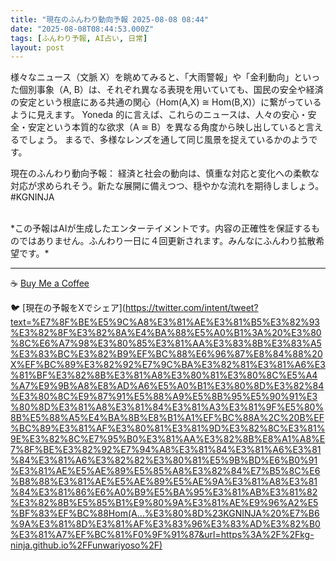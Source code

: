 ```yaml
---
title: "現在のふんわり動向予報 2025-08-08 08:44"
date: "2025-08-08T08:44:53.000Z"
tags: [ふんわり予報, AI占い, 日常]
layout: post
---
```


様々なニュース（文脈 X）を眺めてみると、「大雨警報」や「金利動向」といった個別事象（A, B）は、それぞれ異なる表現を用いていても、国民の安全や経済の安定という根底にある共通の関心（Hom(A,X) ≅ Hom(B,X)）に繋がっているように見えます。  Yoneda 的に言えば、これらのニュースは、人々の安心・安全・安定という本質的な欲求（A ≅ B）を異なる角度から映し出していると言えるでしょう。  まるで、多様なレンズを通して同じ風景を捉えているかのようです。


現在のふんわり動向予報：
経済と社会の動向は、慎重な対応と変化への柔軟な対応が求められそう。新たな展開に備えつつ、穏やかな流れを期待しましょう。#KGNINJA

<br>
*この予報はAIが生成したエンターテイメントです。内容の正確性を保証するものではありません。ふんわり一日に４回更新されます。みんなにふんわり拡散希望です。*

---
☕️ [Buy Me a Coffee](https://www.buymeacoffee.com/kgninja)

🐦 [現在の予報をXでシェア](https://twitter.com/intent/tweet?text=%E7%8F%BE%E5%9C%A8%E3%81%AE%E3%81%B5%E3%82%93%E3%82%8F%E3%82%8A%E4%BA%88%E5%A0%B1%3A%20%E3%80%8C%E6%A7%98%E3%80%85%E3%81%AA%E3%83%8B%E3%83%A5%E3%83%BC%E3%82%B9%EF%BC%88%E6%96%87%E8%84%88%20X%EF%BC%89%E3%82%92%E7%9C%BA%E3%82%81%E3%81%A6%E3%81%BF%E3%82%8B%E3%81%A8%E3%80%81%E3%80%8C%E5%A4%A7%E9%9B%A8%E8%AD%A6%E5%A0%B1%E3%80%8D%E3%82%84%E3%80%8C%E9%87%91%E5%88%A9%E5%8B%95%E5%90%91%E3%80%8D%E3%81%A8%E3%81%84%E3%81%A3%E3%81%9F%E5%80%8B%E5%88%A5%E4%BA%8B%E8%B1%A1%EF%BC%88A%2C%20B%EF%BC%89%E3%81%AF%E3%80%81%E3%81%9D%E3%82%8C%E3%81%9E%E3%82%8C%E7%95%B0%E3%81%AA%E3%82%8B%E8%A1%A8%E7%8F%BE%E3%82%92%E7%94%A8%E3%81%84%E3%81%A6%E3%81%84%E3%81%A6%E3%82%82%E3%80%81%E5%9B%BD%E6%B0%91%E3%81%AE%E5%AE%89%E5%85%A8%E3%82%84%E7%B5%8C%E6%B8%88%E3%81%AE%E5%AE%89%E5%AE%9A%E3%81%A8%E3%81%84%E3%81%86%E6%A0%B9%E5%BA%95%E3%81%AB%E3%81%82%E3%82%8B%E5%85%B1%E9%80%9A%E3%81%AE%E9%96%A2%E5%BF%83%EF%BC%88Hom(A...%E3%80%8D%23KGNINJA%20%E7%B6%9A%E3%81%8D%E3%81%AF%E3%83%96%E3%83%AD%E3%82%B0%E3%81%A7%EF%BC%81%F0%9F%91%87&url=https%3A%2F%2Fkg-ninja.github.io%2FFunwariyoso%2F)
